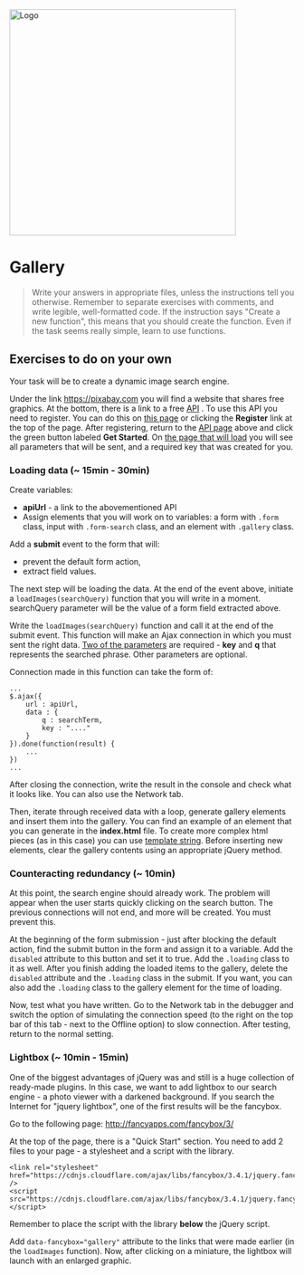 <img alt="Logo" src="http://coderslab.pl/svg/logo-coderslab.svg" width="400">

# Gallery

> Write your answers in appropriate files, unless the instructions tell you otherwise.
Remember to separate exercises with comments, and write legible, well-formatted code.
If the instruction says "Create a new function", this means that you should
create the function. Even if the task seems really simple,
learn to use functions.


## Exercises to do on your own

Your task will be to create a dynamic image search engine.

Under the link https://pixabay.com you will find a website that shares free graphics. At the bottom, there is a link to a free [API](https://pixabay.com/pl/service/about/api/) .
To use this API you need to register. You can do this on [this page](https://pixabay.com/pl/accounts/register/) or clicking the **Register** link at the top of the page.
After registering, return to the [API page](https://pixabay.com/pl/service/about/api/) above and click the green button labeled **Get Started**.
On [the page that will load](https://pixabay.com/api/docs/#api_search_images) you will see all parameters that will be sent, and a required key that was created for you.


### Loading data  (~ 15min - 30min)
Create variables:
- **apiUrl** - a link to the abovementioned API
- Assign elements that you will work on to variables: a form with `.form` class, input with ```.form-search``` class, and an element with ```.gallery``` class.

Add a **submit** event to the form that will:
- prevent the default form action,
- extract field values.

The next step will be loading the data.
At the end of the event above, initiate a ```loadImages(searchQuery)``` function that you will write in a moment. searchQuery parameter will be the value of a form field extracted above.

Write the ```loadImages(searchQuery)``` function and call it at the end of the submit event.
This function will make an Ajax connection in which you must sent the right data. [Two of the parameters](https://pixabay.com/api/docs/#api_search_images) are required - **key** and **q** that represents the searched phrase. Other parameters are optional.

Connection made in this function can take the form of:
```
...
$.ajax({
    url : apiUrl,
    data : {
        q : searchTerm,
        key : "...."
    }
}).done(function(result) {
    ...
})
...
```

After closing the connection, write the result in the console and check what it looks like. You can also use the Network tab.

Then, iterate through received data with a loop, generate gallery elements and insert them into the gallery. You can find an example of an element that you can generate in the **index.html** file. To create more complex html pieces (as in this case) you can use [template string](https://developer.mozilla.org/pl/docs/Web/JavaScript/Referencje/template_strings).
Before inserting new elements, clear the gallery contents using an appropriate jQuery method.

### Counteracting redundancy (~ 10min)
At this point, the search engine should already work. The problem will appear when the user starts quickly clicking on the search button. The previous connections will not end, and more will be created. You must prevent this.

At the beginning of the form submission - just after blocking the default action, find the submit button in the form and assign it to a variable.
Add the ```disabled``` attribute to this button and set it to true. Add the ```.loading``` class to it as well.
After you finish adding the loaded items to the gallery, delete the ```disabled``` attribute and the ```.loading``` class in the submit.
If you want, you can also add the ```.loading``` class to the gallery element for the time of loading.

Now, test what you have written.
Go to the Network tab in the debugger and switch the option of simulating the connection speed (to the right on the top bar of this tab - next to the Offline option) to slow connection. After testing, return to the normal setting.

### Lightbox (~ 10min - 15min)
One of the biggest advantages of jQuery was and still is a huge collection of ready-made plugins. In this case, we want to add lightbox to our search engine - a photo viewer with a darkened background. If you search the Internet for "jquery lightbox", one of the first results will be the fancybox.

Go to the following page: http://fancyapps.com/fancybox/3/

At the top of the page, there is a "Quick  Start" section. You need to add 2 files to your page - a stylesheet and a script with the library.

```
<link rel="stylesheet" href="https://cdnjs.cloudflare.com/ajax/libs/fancybox/3.4.1/jquery.fancybox.min.css" />
<script src="https://cdnjs.cloudflare.com/ajax/libs/fancybox/3.4.1/jquery.fancybox.min.js"></script>
```

Remember to place the script with the library **below** the jQuery script.

Add ```data-fancybox="gallery"``` attribute to the links that were made earlier (in the ```loadImages``` function).
Now, after clicking on a miniature, the lightbox will launch with an enlarged graphic.
